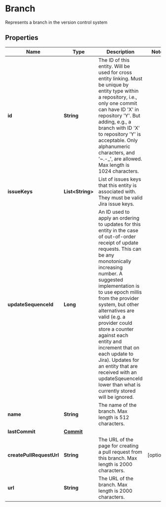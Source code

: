 

# Branch

Represents a branch in the version control system

## Properties

| Name | Type | Description | Notes |
|------------ | ------------- | ------------- | -------------|
|**id** | **String** | The ID of this entity. Will be used for cross entity linking. Must be unique by entity type within a repository, i.e., only one commit can have ID &#39;X&#39; in repository &#39;Y&#39;. But adding, e.g., a branch with ID &#39;X&#39; to repository &#39;Y&#39; is acceptable. Only alphanumeric characters, and &#39;~.-_&#39;, are allowed. Max length is 1024 characters. |  |
|**issueKeys** | **List&lt;String&gt;** | List of issues keys that this entity is associated with. They must be valid Jira issue keys. |  |
|**updateSequenceId** | **Long** | An ID used to apply an ordering to updates for this entity in the case of out-of-order receipt of update requests. This can be any monotonically increasing number. A suggested implementation is to use epoch millis from the provider system, but other alternatives are valid (e.g. a provider could store a counter against each entity and increment that on each update to Jira). Updates for an entity that are received with an updateSqeuenceId lower than what is currently stored will be ignored. |  |
|**name** | **String** | The name of the branch. Max length is 512 characters. |  |
|**lastCommit** | [**Commit**](Commit.md) |  |  |
|**createPullRequestUrl** | **String** | The URL of the page for creating a pull request from this branch. Max length is 2000 characters. |  [optional] |
|**url** | **String** | The URL of the branch. Max length is 2000 characters. |  |



